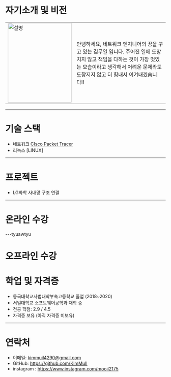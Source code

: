 # 자기소개 및 비전
<table>
  <tr>
    <td><img src="https://github.com/user-attachments/assets/3c4872de-ff90-4066-901e-a4c315a21c92" alt="설명" width="200" height="250"></td>
    <td>안녕하세요, 네트워크 엔지니어의 꿈을 꾸고 있는 김무일 입니다.   
         주어진 일에 도망치지 않고 책임을 다하는 것이 가장 멋있는 모습이라고 생각해서
        어려운 문제라도 도창지지 않고 더 힘내서 이겨내겠습니다!!</td>
  </tr>
</table>

---


# 기술 스택

- 네트워크 [CIsco Packet Tracer](https://github.com/KimMuil/KimMuil_Portfolio/blob/main/Kimmuil_portfolio.md)
- 리눅스 [LINUX]

---

# 프로젝트

- LG화학 사내망 구조 연결
  

---


# 온라인 수강

---tyuawtyu

# 오프라인 수강



# 학업 및 자격증
- 동국대학교사범대학부속고등학교 졸업 (2018~2020)
- 서일대학교 소프트웨어공학과 재학 중
- 전공 학점: 2.9 / 4.5
- 자격증 보유 (아직 자격증 미보유)


---


# 연락처

- 이메일: kimmuil4290@gmail.com  
- GitHub: https://github.com/KimMuIl
- instagram : https://www.instagram.com/mooil2175
